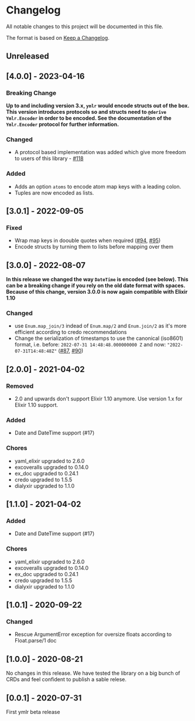 # Changelog

All notable changes to this project will be documented in this file.

The format is based on [Keep a Changelog](https://keepachangelog.com/en/1.0.0/).

## Unreleased

<!-- Add your changelog entry to the relevant subsection -->

<!-- ### Added | Changed | Deprecated | Removed | Fixed | Security -->

<!--------------------- Don't add new entries after this line --------------------->

## [4.0.0] - 2023-04-16

### Breaking Change

**Up to and including version 3.x, `ymlr` would encode structs out of the box.
This version introduces protocols so and structs need to `@derive Ymlr.Encoder`
in order to be encoded. See the documentation of the `Ymlr.Encoder` protocol
for further information.**

### Changed

* A protocol based implementation was added which give more freedom to users of this library - [#118](https://github.com/ufirstgroup/ymlr/pull/118)

### Added

* Adds an option `atoms` to encode atom map keys with a leading colon.
* Tuples are now encoded as lists.

## [3.0.1] - 2022-09-05

### Fixed

- Wrap map keys in doouble quotes when required ([#94](https://github.com/ufirstgroup/ymlr/issues/94), [#95](https://github.com/ufirstgroup/ymlr/pull/95))
- Encode structs by turning them to lists before mapping over them

## [3.0.0] - 2022-08-07

**In this release we changed the way `DateTime` is encoded (see below). This can be a breaking change if you rely on the old date format with spaces. Because of this change, version 3.0.0 is now again compatible with Elixir 1.10**

### Changed

- use `Enum.map_join/3` indead of `Enum.map/2` and `Enum.join/2` as it's more efficient according to credo recommendations
- Change the serialization of timestamps to use the canonical (iso8601) format, i.e. before: `2022-07-31 14:48:48.000000000 Z` and now: `"2022-07-31T14:48:48Z"` ([#87](https://github.com/ufirstgroup/ymlr/issues/87), [#90](https://github.com/ufirstgroup/ymlr/pull/90))

## [2.0.0] - 2021-04-02

### Removed

- 2.0 and upwards don't support Elixir 1.10 anymore. Use version 1.x for Elixir 1.10 support.

### Added

- Date and DateTime support (#17)

### Chores

- yaml_elixir upgraded to 2.6.0
- excoveralls upgraded to 0.14.0
- ex_doc upgraded to 0.24.1
- credo upgraded to 1.5.5
- dialyxir upgraded to 1.1.0

## [1.1.0] - 2021-04-02

### Added

- Date and DateTime support (#17)

### Chores

- yaml_elixir upgraded to 2.6.0
- excoveralls upgraded to 0.14.0
- ex_doc upgraded to 0.24.1
- credo upgraded to 1.5.5
- dialyxir upgraded to 1.1.0

## [1.0.1] - 2020-09-22

### Changed

- Rescue ArgumentError exception for oversize floats according to Float.parse/1 doc

## [1.0.0] - 2020-08-21

No changes in this release. We have tested the library on a big bunch of CRDs and feel confident to publish a sable relese.

## [0.0.1] - 2020-07-31

First ymlr beta release
